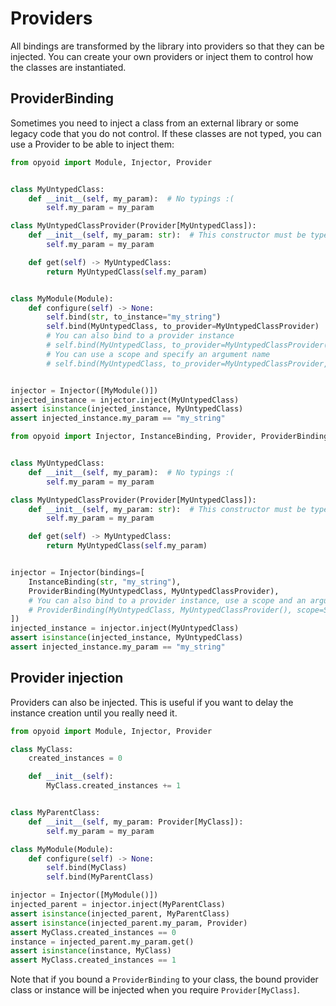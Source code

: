 Providers
=========

All bindings are transformed by the library into providers so that they can be injected.
You can create your own providers or inject them to control how the classes are instantiated.


## ProviderBinding
Sometimes you need to inject a class from an external library or some legacy code that you do not control.
If these classes are not typed, you can use a Provider to be able to inject them:

```python
from opyoid import Module, Injector, Provider


class MyUntypedClass:
    def __init__(self, my_param):  # No typings :(
        self.my_param = my_param

class MyUntypedClassProvider(Provider[MyUntypedClass]):
    def __init__(self, my_param: str):  # This constructor must be typed
        self.my_param = my_param

    def get(self) -> MyUntypedClass:
        return MyUntypedClass(self.my_param)


class MyModule(Module):
    def configure(self) -> None:
        self.bind(str, to_instance="my_string")
        self.bind(MyUntypedClass, to_provider=MyUntypedClassProvider)
        # You can also bind to a provider instance
        # self.bind(MyUntypedClass, to_provider=MyUntypedClassProvider())
        # You can use a scope and specify an argument name
        # self.bind(MyUntypedClass, to_provider=MyUntypedClassProvider, scope=SingletonScope, named="my_name")


injector = Injector([MyModule()])
injected_instance = injector.inject(MyUntypedClass)
assert isinstance(injected_instance, MyUntypedClass)
assert injected_instance.my_param == "my_string"
```

```python
from opyoid import Injector, InstanceBinding, Provider, ProviderBinding


class MyUntypedClass:
    def __init__(self, my_param):  # No typings :(
        self.my_param = my_param

class MyUntypedClassProvider(Provider[MyUntypedClass]):
    def __init__(self, my_param: str):  # This constructor must be typed
        self.my_param = my_param

    def get(self) -> MyUntypedClass:
        return MyUntypedClass(self.my_param)


injector = Injector(bindings=[
    InstanceBinding(str, "my_string"),
    ProviderBinding(MyUntypedClass, MyUntypedClassProvider),
    # You can also bind to a provider instance, use a scope and an argument name
    # ProviderBinding(MyUntypedClass, MyUntypedClassProvider(), scope=SingletonScope, named="my_name"),
])
injected_instance = injector.inject(MyUntypedClass)
assert isinstance(injected_instance, MyUntypedClass)
assert injected_instance.my_param == "my_string"
```

## Provider injection

Providers can also be injected. This is useful if you want to delay the instance creation until you really need it.

```python
from opyoid import Module, Injector, Provider

class MyClass:
    created_instances = 0

    def __init__(self):
        MyClass.created_instances += 1


class MyParentClass:
    def __init__(self, my_param: Provider[MyClass]):
        self.my_param = my_param

class MyModule(Module):
    def configure(self) -> None:
        self.bind(MyClass)
        self.bind(MyParentClass)

injector = Injector([MyModule()])
injected_parent = injector.inject(MyParentClass)
assert isinstance(injected_parent, MyParentClass)
assert isinstance(injected_parent.my_param, Provider)
assert MyClass.created_instances == 0
instance = injected_parent.my_param.get()
assert isinstance(instance, MyClass)
assert MyClass.created_instances == 1
```

Note that if you bound a `ProviderBinding` to your class, the bound provider class or instance will be injected when you
require `Provider[MyClass]`.
